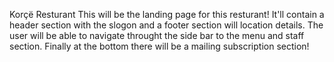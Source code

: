 Korçë Resturant 
 This will be the landing page for this resturant! 
 It'll contain a header section with the slogon and a footer section will location details. 
 The user will be able to navigate throught the side bar to the menu and staff section.
 Finally at the bottom there will be a mailing subscription section! 
 
